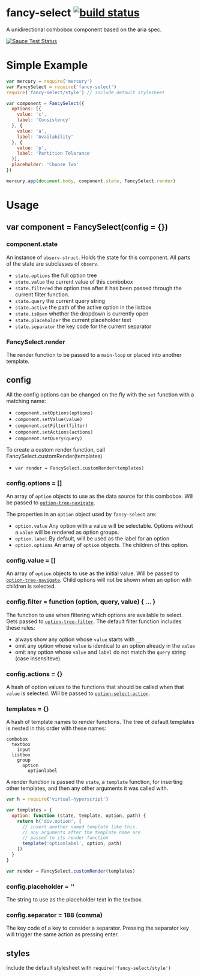 # fancy-select [![build status](https://secure.travis-ci.org/nrw/fancy-select.png)](http://travis-ci.org/nrw/fancy-select)

A unidirectional combobox component based on the aria spec.

[![Sauce Test Status](https://saucelabs.com/browser-matrix/fancy-select.svg)](https://saucelabs.com/u/fancy-select)

# Simple Example

```js
var mercury = require('mercury')
var FancySelect = require('fancy-select')
require('fancy-select/style') // include default stylesheet

var component = FancySelect({
  options: [{
    value: 'c',
    label: 'Consistency'
  }, {
    value: 'a',
    label: 'Availability'
  }, {
    value: 'p',
    label: 'Partition Tolerance'
  }],
  placeholder: 'Choose Two'
})

mercury.app(document.body, component.state, FancySelect.render)
```

# Usage

## var component = FancySelect(config = {})

### component.state

An instance of `observ-struct`. Holds the state for this component. All parts of the state are subclasses of `observ`.

- `state.options` the full option tree
- `state.value` the current value of this combobox
- `state.filtered` the option tree after it has been passed through the current filter function.
- `state.query` the current query string
- `state.active` the path of the active option in the listbox
- `state.isOpen` whether the dropdown is currently open
- `state.placeholder` the current placeholder text
- `state.separator` the key code for the current separator

### FancySelect.render

The render function to be passed to a `main-loop` or placed into another template.

## config

All the config options can be changed on the fly with the `set` function with a matching name:

- `component.setOptions(options)`
- `component.setValue(value)`
- `component.setFilter(filter)`
- `component.setActions(actions)`
- `component.setQuery(query)`

To create a custom render function, call FancySelect.customRender(templates)

- `var render = FancySelect.customRender(templates)`

### config.options = []

An array of `option` objects to use as the data source for this combobox. Will be passed to [`option-tree-navigate`](https://github.com/nrw/option-tree-navigate).

The properties in an `option` object used by `fancy-select` are:

- `option.value` Any option with a value will be selectable. Options without a `value` will be rendered as option groups.
- `option.label` By default, will be used as the label for an option
- `option.options` An array of `option` objects. The children of this option.

### config.value = []

An array of `option` objects to use as the initial value. Will be passed to [`option-tree-navigate`](https://github.com/nrw/option-tree-navigate). Child options will not be shown when an option with children is selected.

### config.filter = function (option, query, value) { ... }

The function to use when filtering which options are available to select. Gets passed to [`option-tree-filter`](https://github.com/nrw/option-tree-filter). The default filter function includes these rules:

- always show any option whose `value` starts with `__`
- omit any option whose `value` is identical to an option already in the `value`
- omit any option whose `value` and `label` do not match the `query` string (case insensiteve).

### config.actions = {}

A hash of option values to the functions that should be called when that `value` is selected. Will be passed to [`option-select-action`](https://github.com/nrw/option-select-action).

### templates = {}

A hash of template names to render functions. The tree of default templates is nested in this order with these names:

```
combobox
  textbox
    input
  listbox
    group
      option
        optionlabel
```

A render function is passed the `state`, a `template` function, for inserting other templates, and then any other arguments it was called with.

```js
var h = require('virtual-hyperscript')

var templates = {
  option: function (state, template, option, path) {
    return h('div.option', [
      // insert another named template like this.
      // any arguments after the template name are
      // passed to its render function
      template('optionlabel', option, path)
    ])
  }
}

var render = FancySelect.customRender(templates)
```

### config.placeholder = ''

The string to use as the placeholder text in the textbox.

### config.separator = 188 (comma)

The key code of a key to consider a separator. Pressing the separator key will trigger the same action as pressing enter.

## styles

Include the default stylesheet with `require('fancy-select/style')`
